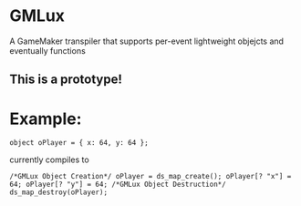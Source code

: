 # GMLux
A GameMaker transpiler that supports per-event lightweight objejcts and eventually functions

## This is a prototype!

# Example:
`
object oPlayer = {
   x: 64,
   y: 64
};
`

currently compiles to

`
/*GMLux Object Creation*/ oPlayer = ds_map_create(); oPlayer[? "x"] = 64; oPlayer[? "y"] = 64;
/*GMLux Object Destruction*/ ds_map_destroy(oPlayer);
`
